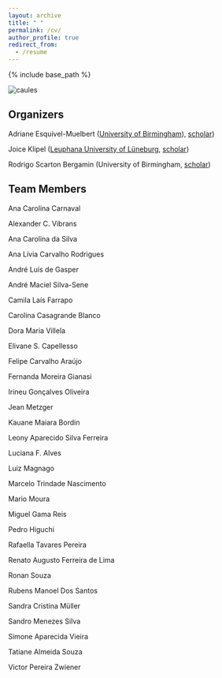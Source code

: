 ```yaml
---
layout: archive
title: " "
permalink: /cv/
author_profile: true
redirect_from:
  - /resume
---
```


{% include base_path %}

![caules](https://rededama.github.io/images/caules.jpg)

## Organizers
 
 Adriane Esquivel-Muelbert ([University of Birmingham](https://www.birmingham.ac.uk/staff/profiles/gees/muelbert-adriane-esquivel)), [scholar](https://scholar.google.com/citations?user=d6XOOK0AAAAJ&hl=en))

 Joice Klipel ([Leuphana University of Lüneburg](https://www.leuphana.de/institute/institut-fuer-oekologie/personen/joice-klipel.html), [scholar](https://scholar.google.com/citations?user=oG4eV9MAAAAJ&hl=pt-BR))

 Rodrigo Scarton Bergamin (University of Birmingham, [scholar](https://scholar.google.com.br/citations?user=uAoCb5gAAAAJ&hl=pt-PT))


## Team Members
 
 Ana Carolina Carnaval 

 Alexander C. Vibrans 

 Ana Carolina da Silva 

 Ana Lívia Carvalho Rodrigues 

 André Luís de Gasper 

 André Maciel Silva-Sene 

 Camila Laís Farrapo 

 Carolina Casagrande Blanco 

 Dora Maria Villela 

 Elivane S. Capellesso 

 Felipe Carvalho Araújo 

 Fernanda Moreira Gianasi 
 
 Irineu Gonçalves Oliveira 

 Jean Metzger 

 Kauane Maiara Bordin 

 Leony Aparecido Silva Ferreira 

 Luciana F. Alves 

 Luiz Magnago 

 Marcelo Trindade Nascimento 

 Mario Moura 

 Miguel Gama Reis 

 Pedro Higuchi 

 Rafaella Tavares Pereira 

 Renato Augusto Ferreira de Lima 

 Ronan Souza 

 Rubens Manoel Dos Santos 

 Sandra Cristina Müller 

 Sandro Menezes Silva 

 Simone Aparecida Vieira 

 Tatiane Almeida Souza 

 Victor Pereira Zwiener 




